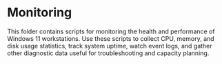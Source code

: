 # Monitoring

This folder contains scripts for monitoring the health and performance of Windows 11 workstations. Use these scripts to collect CPU, memory, and disk usage statistics, track system uptime, watch event logs, and gather other diagnostic data useful for troubleshooting and capacity planning.
